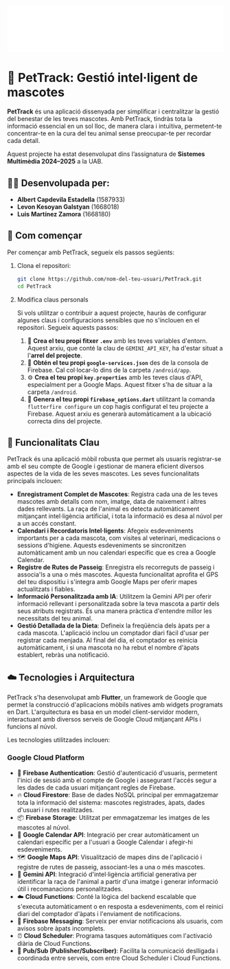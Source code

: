 ![PetTrack Banner](./assets/images/logo.png)

# 🐾 PetTrack: Gestió intel·ligent de mascotes

**PetTrack** és una aplicació dissenyada per simplificar i centralitzar la gestió del benestar de les teves mascotes. Amb PetTrack, tindràs tota la informació essencial en un sol lloc, de manera clara i intuïtiva, permetent-te concentrar-te en la cura del teu animal sense preocupar-te per recordar cada detall.

Aquest projecte ha estat desenvolupat dins l’assignatura de **Sistemes Multimèdia 2024–2025** a la UAB.

## 👨‍💻 Desenvolupada per:

* **Albert Capdevila Estadella** (1587933)
* **Levon Kesoyan Galstyan** (1668018)
* **Luis Martínez Zamora** (1668180)

## 🚀 Com començar

Per començar amb PetTrack, segueix els passos següents:

1.  Clona el repositori:
    ```bash
    git clone https://github.com/nom-del-teu-usuari/PetTrack.git
    cd PetTrack
    ```
2. Modifica claus personals

   Si vols utilitzar o contribuir a aquest projecte, hauràs de configurar algunes claus i configuracions sensibles que no s'inclouen en el repositori. Segueix aquests passos:
    
    1.  📄 **Crea el teu propi fitxer `.env`** amb les teves variables d'entorn. Aquest arxiu, que conté la clau de `GEMINI_API_KEY`, ha d'estar situat a l'**arrel del projecte**.
    2.  🔑 **Obtén el teu propi `google-services.json`** des de la consola de Firebase. Cal col·locar-lo dins de la carpeta `/android/app`.
    3.  ⚙️ **Crea el teu propi `key.properties`** amb les teves claus d'API, especialment per a Google Maps. Aquest fitxer s'ha de situar a la carpeta `/android`.
    4.  🔄 **Genera el teu propi `firebase_options.dart`** utilitzant la comanda `flutterfire configure` un cop hagis configurat el teu projecte a Firebase. Aquest arxiu es generarà automàticament a la ubicació correcta dins del projecte.

## 📱 Funcionalitats Clau

PetTrack és una aplicació mòbil robusta que permet als usuaris registrar-se amb el seu compte de Google i gestionar de manera eficient diversos aspectes de la vida de les seves mascotes. Les seves funcionalitats principals inclouen:

* **Enregistrament Complet de Mascotes**: Registra cada una de les teves mascotes amb detalls com nom, imatge, data de naixement i altres dades rellevants. La raça de l'animal es detecta automàticament mitjançant intel·ligència artificial, i tota la informació es desa al núvol per a un accés constant.
* **Calendari i Recordatoris Intel·ligents**: Afegeix esdeveniments importants per a cada mascota, com visites al veterinari, medicacions o sessions d'higiene. Aquests esdeveniments se sincronitzen automàticament amb un nou calendari específic que es crea a Google Calendar.
* **Registre de Rutes de Passeig**: Enregistra els recorreguts de passeig i associa'ls a una o més mascotes. Aquesta funcionalitat aprofita el GPS del teu dispositiu i s'integra amb Google Maps per oferir mapes actualitzats i fiables.
* **Informació Personalitzada amb IA**: Utilitzem la Gemini API per oferir informació rellevant i personalitzada sobre la teva mascota a partir dels seus atributs registrats. És una manera pràctica d'entendre millor les necessitats del teu animal.
* **Gestió Detallada de la Dieta**: Defineix la freqüència dels àpats per a cada mascota. L'aplicació inclou un comptador diari fàcil d'usar per registrar cada menjada. Al final del dia, el comptador es reinicia automàticament, i si una mascota no ha rebut el nombre d'àpats establert, rebràs una notificació.

## ☁️ Tecnologies i Arquitectura

PetTrack s'ha desenvolupat amb **Flutter**, un framework de Google que permet la construcció d'aplicacions mòbils natives amb widgets programats en Dart. L'arquitectura es basa en un model client-servidor modern, interactuant amb diversos serveis de Google Cloud mitjançant APIs i funcions al núvol.

Les tecnologies utilitzades inclouen:

### Google Cloud Platform
* 🔐 **Firebase Authentication**: Gestió d'autenticació d'usuaris, permetent l'inici de sessió amb el compte de Google i assegurant l'accés segur a les dades de cada usuari mitjançant regles de Firebase.
* 🔥 **Cloud Firestore**: Base de dades NoSQL principal per emmagatzemar tota la informació del sistema: mascotes registrades, àpats, dades d'usuari i rutes realitzades.
* 📦 **Firebase Storage**: Utilitzat per emmagatzemar les imatges de les mascotes al núvol.
* 📆 **Google Calendar API**: Integració per crear automàticament un calendari específic per a l'usuari a Google Calendar i afegir-hi esdeveniments.
* 🗺️ **Google Maps API**: Visualització de mapes dins de l'aplicació i registre de rutes de passeig, associant-les a una o més mascotes.
* 🧠 **Gemini API**: Integració d'intel·ligència artificial generativa per identificar la raça de l'animal a partir d'una imatge i generar informació útil i recomanacions personalitzades.
* ☁️ **Cloud Functions**: Conté la lògica del backend escalable que s'executa automàticament o en resposta a esdeveniments, com el reinici diari del comptador d'àpats i l'enviament de notificacions.
* 🔔 **Firebase Messaging**: Serveix per enviar notificacions als usuaris, com avisos sobre àpats incomplets.
* ⏰ **Cloud Scheduler**: Programa tasques automàtiques com l'activació diària de Cloud Functions.
* 🔄 **Pub/Sub (Publisher/Subscriber)**: Facilita la comunicació deslligada i coordinada entre serveis, com entre Cloud Scheduler i Cloud Functions.


